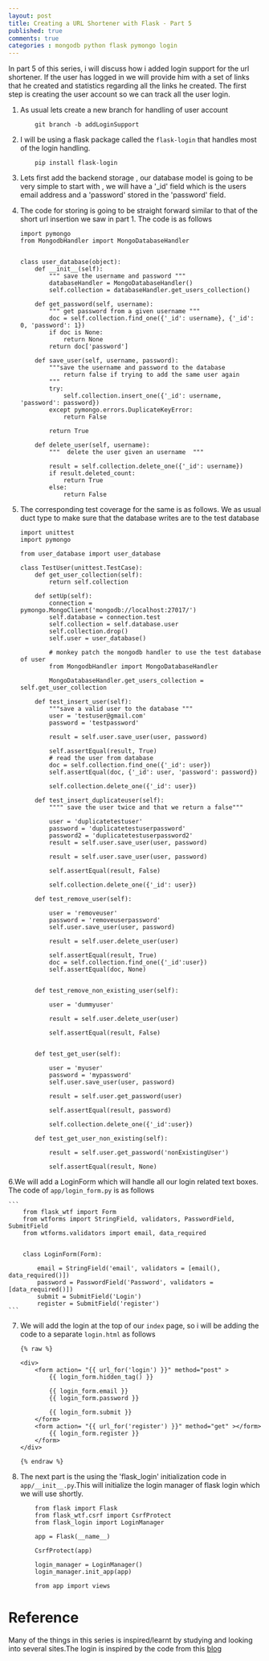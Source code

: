 ```yaml
---
layout: post
title: Creating a URL Shortener with Flask - Part 5
published: true
comments: true
categories : mongodb python flask pymongo login
---
```


In part 5 of this series, i will discuss how i added login support for the url shortener. If the user has logged in we will provide him with a set of links that he created and statistics regarding all the links he created. The first step is creating the user account so we can track all the user login.


1. As usual lets create a new branch for handling of user account 

    ```
        git branch -b addLoginSupport
    ```

2. I will be using a flask package called the `flask-login` that handles most of the login handling. 

    ```
        pip install flask-login
    ```

3.  Lets first add the backend storage , our database model is going to be very simple to start with , we will have a '_id' field which is the users email address and a 'password' stored in the 'password' field.

4. The code for storing is going to be straight forward similar to that of the short url insertion we saw in part 1. The code is as follows

    ```
    import pymongo
    from MongodbHandler import MongoDatabaseHandler


    class user_database(object):
        def __init__(self):
            """ save the username and password """
            databaseHandler = MongoDatabaseHandler()
            self.collection = databaseHandler.get_users_collection()

        def get_password(self, username):
            """ get password from a given username """
            doc = self.collection.find_one({'_id': username}, {'_id': 0, 'password': 1})
            if doc is None:
                return None
            return doc['password']

        def save_user(self, username, password):
            """save the username and password to the database
                return false if trying to add the same user again
            """
            try:
                self.collection.insert_one({'_id': username, 'password': password})
            except pymongo.errors.DuplicateKeyError:
                return False

            return True

        def delete_user(self, username):
            """  delete the user given an username  """

            result = self.collection.delete_one({'_id': username})
            if result.deleted_count:
                return True
            else:
                return False

    ```

5. The corresponding test coverage for the same is as follows. We as usual duct type to make sure that the database writes are to the test database

    ```
    import unittest
    import pymongo

    from user_database import user_database

    class TestUser(unittest.TestCase):
        def get_user_collection(self):
            return self.collection

        def setUp(self):
            connection = pymongo.MongoClient('mongodb://localhost:27017/')
            self.database = connection.test
            self.collection = self.database.user
            self.collection.drop()
            self.user = user_database()

            # monkey patch the mongodb handler to use the test database of user
            from MongodbHandler import MongoDatabaseHandler

            MongoDatabaseHandler.get_users_collection = self.get_user_collection

        def test_insert_user(self):
            """save a valid user to the database """
            user = 'testuser@gmail.com'
            password = 'testpassword'

            result = self.user.save_user(user, password)

            self.assertEqual(result, True)
            # read the user from database
            doc = self.collection.find_one({'_id': user})
            self.assertEqual(doc, {'_id': user, 'password': password})

            self.collection.delete_one({'_id': user})

        def test_insert_duplicateuser(self):
            """" save the user twice and that we return a false"""

            user = 'duplicatetestuser'
            password = 'duplicatetestuserpassword'
            password2 = 'duplicatetestuserpassword2'
            result = self.user.save_user(user, password)

            result = self.user.save_user(user, password)

            self.assertEqual(result, False)

            self.collection.delete_one({'_id': user})

        def test_remove_user(self):

            user = 'removeuser'
            password = 'removeuserpassword'
            self.user.save_user(user, password)

            result = self.user.delete_user(user)

            self.assertEqual(result, True)
            doc = self.collection.find_one({'_id':user})
            self.assertEqual(doc, None)


        def test_remove_non_existing_user(self):

            user = 'dummyuser'

            result = self.user.delete_user(user)

            self.assertEqual(result, False)


        def test_get_user(self):

            user = 'myuser'
            password = 'mypassword'
            self.user.save_user(user, password)

            result = self.user.get_password(user)

            self.assertEqual(result, password)

            self.collection.delete_one({'_id':user})

        def test_get_user_non_existing(self):

            result = self.user.get_password('nonExistingUser')

            self.assertEqual(result, None)

    ```

6.We will add a LoginForm which will handle all our login related text boxes. The code of `app/login_form.py` is as follows

    ```
        from flask_wtf import Form
        from wtforms import StringField, validators, PasswordField, SubmitField
        from wtforms.validators import email, data_required


        class LoginForm(Form):

            email = StringField('email', validators = [email(), data_required()])
            password = PasswordField('Password', validators = [data_required()])
            submit = SubmitField('Login')
            register = SubmitField('register')
    ```


7. We will add the login at the top of our `index` page, so i will be adding the code to a separate `login.html` as follows

    ```
    {% raw %}
    
    <div>
        <form action= "{{ url_for('login') }}" method="post" >
            {{ login_form.hidden_tag() }} 

            {{ login_form.email }}
            {{ login_form.password }}

            {{ login_form.submit }}
        </form>
        <form action= "{{ url_for('register') }}" method="get" ></form>
            {{ login_form.register }}
        </form>
    </div>

    {% endraw %}
    ```


8. The next part is the using the 'flask_login' initialization code in `app/__init__.py`.This will initialize the login manager of flask login which we will use shortly.

    ```
        from flask import Flask
        from flask_wtf.csrf import CsrfProtect
        from flask_login import LoginManager

        app = Flask(__name__)

        CsrfProtect(app)

        login_manager = LoginManager()
        login_manager.init_app(app)

        from app import views
    ```



# Reference

Many of the things in this series is inspired/learnt by studying and looking into several sites.The login is inspired by the code from this [blog](http://gouthamanbalaraman.com/blog/minimal-flask-login-example.html)